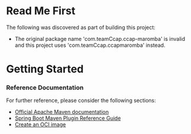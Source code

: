 # Read Me First
The following was discovered as part of building this project:

* The original package name 'com.teamCcap.ccap-maromba' is invalid and this project uses 'com.teamCcap.ccapmaromba' instead.

# Getting Started

### Reference Documentation
For further reference, please consider the following sections:

* [Official Apache Maven documentation](https://maven.apache.org/guides/index.html)
* [Spring Boot Maven Plugin Reference Guide](https://docs.spring.io/spring-boot/docs/2.7.2/maven-plugin/reference/html/)
* [Create an OCI image](https://docs.spring.io/spring-boot/docs/2.7.2/maven-plugin/reference/html/#build-image)

